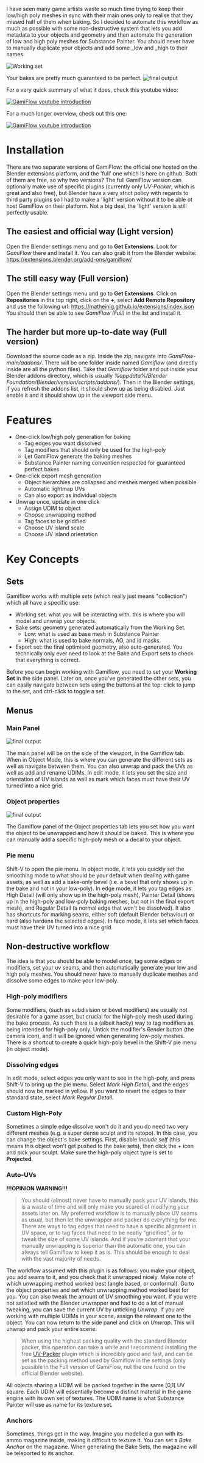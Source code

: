 I have seen many game artists waste so much time trying to keep their low/high poly meshes in sync with their main ones only to realise that they missed half of them when baking. So I decided to automate this workflow as much as possible with some non-destructive system that lets you add metadata to your objects and geometry and then automate the generation of low and high poly meshes for Substance Painter. You should never have to manually duplicate your objects and add some _low and _high to their names.

![Working set](pics/example_combined.png)

Your bakes are pretty much guaranteed to be perfect.
![final output](pics/example_final.jpg)

For a very quick summary of what it does, check this youtube video:

[![GamiFlow youtube introduction](https://img.youtube.com/vi/cxSfqs7uISE/0.jpg)](https://www.youtube.com/watch?v=cxSfqs7uISE)

For a much longer overview, check out this one:

[![GamiFlow youtube introduction](https://img.youtube.com/vi/jy87jXTXiNc/0.jpg)](https://www.youtube.com/watch?v=jy87jXTXiNc)

# Installation
There are two separate versions of GamiFlow: the official one hosted on the Blender extensions platform, and the 'full' one which is here on github. Both of them are free, so why two versions? The full GamiFlow version can optionally make use of specific plugins (currently only _UV-Packer_, which is great and also free), but Blender have a very strict policy with regards to third party plugins so I had to make a 'light' version without it to be able ot host GamiFlow on their platform. Not a big deal, the 'light' version is still perfectly usable.
## The easiest and official way (Light version)
Open the Blender settings menu and go to **Get Extensions**. Look for _GamiFlow_ there and install it. You can also grab it from the Blender website: https://extensions.blender.org/add-ons/gamiflow/
## The still easy way (Full version)
Open the Blender settings menu and go to **Get Extensions**. Click on **Repositories** in the top right, click on the **+**, select **Add Remote Repository** and use the following url: https://matheinig.github.io/extensions/index.json 
You should then be able to see _GamiFlow (Full)_ in the list and install it.
## The harder but more up-to-date way (Full version)
Download the source code as a zip. Inside the zip, navigate into _GamiFlow-main/addons/_. There will be one folder inside named _Gamiflow_ (and directly inside are all the python files). Take that _Gamiflow_ folder and put inside your Blender addons directory, which is usually _%appdata%/Blender Foundation/Blender/*version*/scripts/addons/_). Then in the Blender settings, if you refresh the addons list, it should show up as being disabled. Just enable it and it should show up in the viewport side menu.

# Features
 - One-click low/high poly generation for baking
   - Tag edges you want dissolved
   - Tag modifiers that should only be used for the high-poly
   - Let GamiFlow generate the baking meshes
   - Substance Painter naming convention respected for guaranteed perfect bakes
 - One-click export mesh generation
   - Object hierarchies are collapsed and meshes merged when possible
   - Automatic lightmap UVs
   - Can also export as individual objects
 - Unwrap once, update in one click
   - Assign UDIM to object
   - Choose unwrapping method 
   - Tag faces to be gridified 
   - Choose UV island scale
   - Choose UV island orientation  

# Key Concepts

## Sets
Gamiflow works with multiple *sets* (which really just means "collection") which all have a specific use:
- Working set: what you will be interacting with. this is where you will model and unwrap your objects.
- Bake sets: geometry generated automatically from the Working Set.
  - Low: what is used as base mesh in Substance Painter
  - High: what is used to bake normals, AO, and id masks.
- Export set: the final optimised geometry, also auto-generated.
You technically only ever need to look at the Bake and Export sets to check that everything is correct.

Before you can begin working with Gamiflow, you need to set your **Working Set** in the side panel.
Later on, once you've generated the other sets, you can easily navigate between sets using the buttons at the top: click to jump to the set, and ctrl-click to toggle a set.

## Menus
### Main Panel
![final output](pics/side_panel.png)

The main panel will be on the side of the viewport, in the Gamiflow tab. When in Object Mode, this is where you can generate the different sets as well as navigate between them. You can also unwrap and pack the UVs as well as add and rename UDIMs.
In edit mode, it lets you set the size and orientation of UV islands as well as mark which faces must have their UV turned into a nice grid.

### Object properties
![final output](pics/object_panel.png)

The Gamiflow panel of the Object properties tab lets you set how you want the object to be unwrapped and how it should be baked. This is where you can manually add a specific high-poly mesh or a decal to your object.

### Pie menu
Shift-V to open the pie menu. In object mode, it lets you quickly set the smoothing mode to what should be your default when dealing with game assets, as well as add a bake-only bevel (i.e. a bevel that only shows up in the bake and not in your low-poly).
In edge mode, it lets you tag edges as High Detail (will only show up in the high-poly mesh), Painter Detail (shows up in the high-poly and low-poly baking meshes, but not in the final export mesh), and Regular Detail (a normal edge that won't be dissolved). It also has shortcuts for marking seams, either soft (default Blender behaviour) or hard (also hardens the selected edges).
In face mode, it lets set which faces must have their UV turned into a nice grid.

## Non-destructive workflow
The idea is that you should be able to model once, tag some edges or modifiers, set your uv seams, and then automatically generate your low and high poly meshes. You should never have to manually duplicate meshes and dissolve some edges to make your low-poly.

### High-poly modifiers
Some modifiers, (such as subdivision or bevel modifiers) are usually not desirable for a game asset, but crucial for the high-poly mesh used during the bake process. As such there is a (albeit hacky) way to tag modifiers as being intended for high-poly only. Untick the modifier's *Render* button (the camera icon), and it will be ignored when generating low-poly meshes.
There is a shortcut to create a quick high-poly bevel in the Shift-V pie menu (in object mode).

### Dissolving edges
In edit mode, select edges you only want to see in the high-poly, and press Shift-V to bring up the pie menu. Select *Mark High Detail*, and the edges should now be marked in yellow. If you want to revert the edges to their standard state, select *Mark Regular Detail*.

### Custom High-Poly
Sometimes a simple edge dissolve won't do it and you do need two very different meshes (e.g. a super dense sculpt and its retopo). In this case, you can change the object's bake settings. First, disable *Include self* (this means this object won't get pushed to the bake sets), then click the + icon and pick your sculpt. Make sure the high-poly object type is set to **Projected**.

### Auto-UVs
**!!!OPINION WARNING!!!**
>You should (almost) never have to manually pack your UV islands, this is a waste of time and will only make you scared of modifying your assets later on. My preferred workflow is to manually place UV seams as usual, but then let the unwrapper and packer do everything for me. There are ways to tag edges that need to have a specific alignment in UV space, or to tag faces that need to be neatly "gridified", or to tweak the size of some UV islands. And if you're adamant that your manually unwrapping is superior than the automatic one, you can always tell Gamiflow to keep it as is. This should be enough to deal with the vast majority of needs.

The workflow assumed with this plugin is as follows: you make your object, you add seams to it, and you check that it unwrapped nicely. Make note of which unwrapping method worked best (angle based, or conformal). Go to the object properties and set which unwrapping method worked best for you. You can also tweak the amount of UV smoothing you want. If you were not satisfied with the Blender unwrapper and had to do a lot of manual tweaking, you can save the current UV by unticking *Unwrap*. If you are working with multiple UDIMs in your scene, assign the relevant one to the object.
You can now return to the side panel and click on *Unwrap*. This will unwrap and pack your entire scene. 
>When using the highest packing quality with the standard Blender packer, this operation can take a while and I recommend installing the free [UV-Packer](https://www.uv-packer.com/download/) plugin which is incredibly good and fast, and can be set as the packing method used by Gamiflow in the settings (only possible in the Full version of GamiFlow, not the one found on the official Blender website).

All objects sharing a UDIM will be packed together in the same [0,1[ UV square. Each UDIM will essentially become a distinct material in the game engine with its own set of textures. The UDIM name is what Substance Painter will use as name for its texture set.

### Anchors
Sometimes, things get in the way. Imagine you modelled a gun with its ammo magazine inside, making it difficult to texture it. You can set a *Bake Anchor* on the magazine. When generating the Bake Sets, the magazine will be teleported to its anchor.


